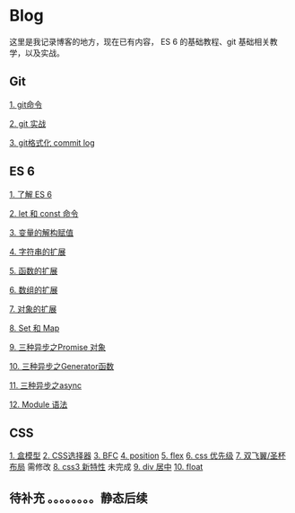 # Blog

这里是我记录博客的地方，现在已有内容， ES 6 的基础教程、git 基础相关教学，以及实战。

## Git

[1. git命令](https://github.com/hzzzzzzzq/Blog/issues/15)

[2. git 实战](https://github.com/hzzzzzzzq/Blog/issues/16)

[3. git格式化 commit log](17)

## ES 6

[1. 了解 ES 6](https://github.com/hzzzzzzzq/Blog/issues/2)

[2. let 和 const 命令](https://github.com/hzzzzzzzq/Blog/issues/3)

[3. 变量的解构赋值](https://github.com/hzzzzzzzq/Blog/issues/4)

[4. 字符串的扩展](https://github.com/hzzzzzzzq/Blog/issues/5)

[5. 函数的扩展](https://github.com/hzzzzzzzq/Blog/issues/6)

[6. 数组的扩展](https://github.com/hzzzzzzzq/Blog/issues/7)

[7. 对象的扩展](https://github.com/hzzzzzzzq/Blog/issues/8)

[8. Set 和 Map](https://github.com/hzzzzzzzq/Blog/issues/9)

[9. 三种异步之Promise 对象](https://github.com/hzzzzzzzq/Blog/issues/10)

[10. 三种异步之Generator函数](https://github.com/hzzzzzzzq/Blog/issues/11)

[11. 三种异步之async](https://github.com/hzzzzzzzq/Blog/issues/12)

[12. Module 语法](https://github.com/hzzzzzzzq/Blog/issues/13)


## CSS

[1. 盒模型]()
[2. CSS选择器]()
[3. BFC]()
[4. position]()
[5. flex]()
[6. css 优先级]()
[7. 双飞翼/圣杯布局]() 需修改
[8. css3 新特性]()  未完成
[9. div 居中]()
[10. float]()

## 待补充 。。。。。。。。静态后续
